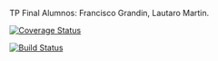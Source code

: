 TP Final Alumnos: Francisco Grandin, Lautaro Martin.

[![Coverage Status](https://coveralls.io/repos/github/Albertonisman/TpFinal2017/badge.svg?branch=master)](https://coveralls.io/github/Albertonisman/TpFinal2017?branch=master)

[![Build Status](https://travis-ci.org/Albertonisman/TpFinal2017.svg?branch=master)](https://travis-ci.org/Albertonisman/TpFinal2017)
